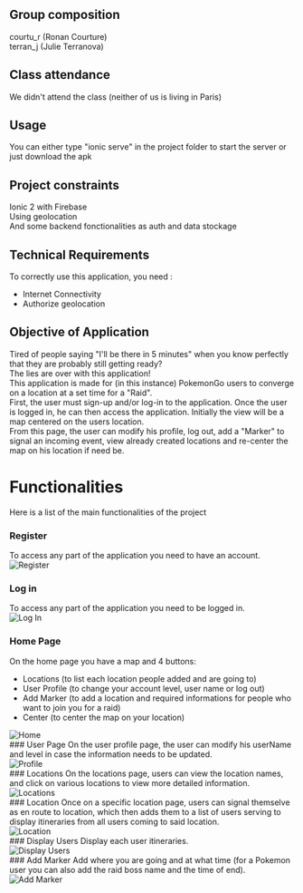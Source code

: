 
## Group composition
courtu_r (Ronan Courture)<br/>
terran_j (Julie Terranova)

## Class attendance
We didn't attend the class (neither of us is living in Paris)

## Usage
You can either type "ionic serve" in the project folder to start the server or just download the apk

## Project constraints
Ionic 2 with Firebase<br/>
Using geolocation<br/>
And some backend fonctionalities as auth and data stockage

## Technical Requirements
To correctly use this application, you need :
  - Internet Connectivity
  - Authorize geolocation

## Objective of Application
Tired of people saying "I'll be there in 5 minutes" when you know perfectly that they are probably still getting ready?<br/>
The lies are over with this application!<br/>
This application is made for (in this instance) PokemonGo users to converge on a location at a set time for a "Raid".<br/>
First, the user must sign-up and/or log-in to the application. Once the user is logged in, he can then access the application. Initially the view will be a map centered on the users location.<br/>
From this page, the user can modify his profile, log out, add a "Marker" to signal an incoming event, view already created locations and re-center the map on his location if need be.

# Functionalities
Here is a list of the main functionalities of the project
### Register
To access any part of the application you need to have an account.<br/>
<img src="resources/images/Register.PNG" alt="Register">
<br/>
### Log in
To access any part of the application you need to be logged in.<br/>
<img src="resources/images/LogIn.PNG" alt="Log In">
<br/>
### Home Page
On the home page you have a map and 4 buttons:<br/>
- Locations (to list each location people added and are going to)<br/>
- User Profile (to change your account level, user name or log out)<br/>
- Add Marker (to add a location and required informations for people who want to join you for a raid)<br/>
- Center (to center the map on your location)<br/>
<img src="resources/images/Home.PNG" alt="Home">
<br/>
### User Page
On the user profile page, the user can modify his userName and level in case the information needs to be updated.<br/>
<img src="resources/images/Profile.PNG" alt="Profile">
<br/>
### Locations
On the locations page, users can view the location names, and click on various locations to view more detailed information.<br/>
<img src="resources/images/Locations.PNG" alt="Locations">
<br/>
### Location
Once on a specific location page, users can signal themselve as en route to location, which then adds them to a list of users serving to display itineraries from all users coming to said location.<br/>
<img src="resources/images/Location.PNG" alt="Location">
<br/>
### Display Users
Display each user itineraries.<br/>
<img src="resources/images/DisplayUsers.PNG" alt="Display Users">
<br/>
### Add Marker
Add where you are going and at what time (for a Pokemon user you can also add the raid boss name and the time of end).<br/>
<img src="resources/images/AddMarker.PNG" alt="Add Marker">
<br/>
